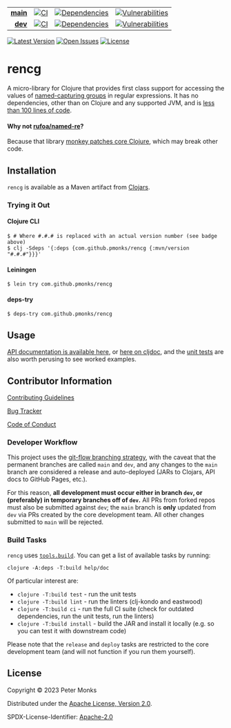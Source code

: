| | | | |
|---:|:---:|:---:|:---:|
| [**main**](https://github.com/pmonks/rencg/tree/main) | [![CI](https://github.com/pmonks/rencg/workflows/CI/badge.svg?branch=main)](https://github.com/pmonks/rencg/actions?query=workflow%3ACI+branch%3Amain) | [![Dependencies](https://github.com/pmonks/rencg/workflows/dependencies/badge.svg?branch=main)](https://github.com/pmonks/rencg/actions?query=workflow%3Adependencies+branch%3Amain) | [![Vulnerabilities](https://github.com/pmonks/rencg/workflows/vulnerabilities/badge.svg?branch=main)](https://pmonks.github.io/rencg/nvd/dependency-check-report.html) |
| [**dev**](https://github.com/pmonks/rencg/tree/dev)  | [![CI](https://github.com/pmonks/rencg/workflows/CI/badge.svg?branch=dev)](https://github.com/pmonks/rencg/actions?query=workflow%3ACI+branch%3Adev) | [![Dependencies](https://github.com/pmonks/rencg/workflows/dependencies/badge.svg?branch=dev)](https://github.com/pmonks/rencg/actions?query=workflow%3Adependencies+branch%3Adev) | [![Vulnerabilities](https://github.com/pmonks/rencg/workflows/vulnerabilities/badge.svg?branch=dev)](https://github.com/pmonks/rencg/actions?query=workflow%3Avulnerabilities+branch%3Adev) |

[![Latest Version](https://img.shields.io/clojars/v/com.github.pmonks/rencg)](https://clojars.org/com.github.pmonks/rencg/) [![Open Issues](https://img.shields.io/github/issues/pmonks/rencg.svg)](https://github.com/pmonks/rencg/issues) [![License](https://img.shields.io/github/license/pmonks/rencg.svg)](https://github.com/pmonks/rencg/blob/main/LICENSE)


# rencg

A micro-library for Clojure that provides first class support for accessing the values of [named-capturing groups](https://docs.oracle.com/en/java/javase/17/docs/api/java.base/java/util/regex/Pattern.html#groupname) in regular expressions. It has no dependencies, other than on Clojure and any supported JVM, and is [less than 100 lines of code](https://github.com/pmonks/rencg/blob/main/src/rencg/api.clj).

#### Why not [rufoa/named-re](https://github.com/rufoa/named-re)?

Because that library [monkey patches core Clojure](https://github.com/rufoa/named-re/blob/master/src/named_re/core.clj#L26-L32), which may break other code.

## Installation

`rencg` is available as a Maven artifact from [Clojars](https://clojars.org/com.github.pmonks/rencg).

### Trying it Out

#### Clojure CLI

```shell
$ # Where #.#.# is replaced with an actual version number (see badge above)
$ clj -Sdeps '{:deps {com.github.pmonks/rencg {:mvn/version "#.#.#"}}}'
```

#### Leiningen

```shell
$ lein try com.github.pmonks/rencg
```

#### deps-try

```shell
$ deps-try com.github.pmonks/rencg
```

## Usage

[API documentation is available here](https://pmonks.github.io/rencg/), or [here on cljdoc](https://cljdoc.org/d/com.github.pmonks/rencg/), and the [unit tests](https://github.com/pmonks/rencg/blob/main/test/rencg/api_test.clj) are also worth perusing to see worked examples.

## Contributor Information

[Contributing Guidelines](https://github.com/pmonks/rencg/blob/main/.github/CONTRIBUTING.md)

[Bug Tracker](https://github.com/pmonks/rencg/issues)

[Code of Conduct](https://github.com/pmonks/rencg/blob/main/.github/CODE_OF_CONDUCT.md)

### Developer Workflow

This project uses the [git-flow branching strategy](https://nvie.com/posts/a-successful-git-branching-model/), with the caveat that the permanent branches are called `main` and `dev`, and any changes to the `main` branch are considered a release and auto-deployed (JARs to Clojars, API docs to GitHub Pages, etc.).

For this reason, **all development must occur either in branch `dev`, or (preferably) in temporary branches off of `dev`.**  All PRs from forked repos must also be submitted against `dev`; the `main` branch is **only** updated from `dev` via PRs created by the core development team.  All other changes submitted to `main` will be rejected.

### Build Tasks

`rencg` uses [`tools.build`](https://clojure.org/guides/tools_build). You can get a list of available tasks by running:

```
clojure -A:deps -T:build help/doc
```

Of particular interest are:

* `clojure -T:build test` - run the unit tests
* `clojure -T:build lint` - run the linters (clj-kondo and eastwood)
* `clojure -T:build ci` - run the full CI suite (check for outdated dependencies, run the unit tests, run the linters)
* `clojure -T:build install` - build the JAR and install it locally (e.g. so you can test it with downstream code)

Please note that the `release` and `deploy` tasks are restricted to the core development team (and will not function if you run them yourself).

## License

Copyright © 2023 Peter Monks

Distributed under the [Apache License, Version 2.0](http://www.apache.org/licenses/LICENSE-2.0).

SPDX-License-Identifier: [Apache-2.0](https://spdx.org/licenses/Apache-2.0)
